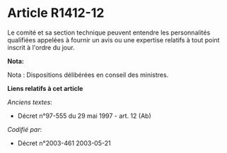 # Article R1412-12

Le comité et sa section technique peuvent entendre les personnalités qualifiées appelées à fournir un avis ou une expertise
relatifs à tout point inscrit à l'ordre du jour.

**Nota:**

Nota : Dispositions délibérées en conseil des ministres.

**Liens relatifs à cet article**

_Anciens textes_:

  - Décret n°97-555 du 29 mai 1997 - art. 12 (Ab)

_Codifié par_:

  - Décret n°2003-461 2003-05-21
